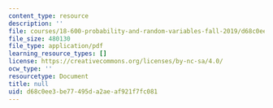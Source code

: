 ```yaml
---
content_type: resource
description: ''
file: courses/18-600-probability-and-random-variables-fall-2019/d68c0ee3be77495da2aeaf921f7fc081_MIT18_600F19_lec26.pdf
file_size: 480130
file_type: application/pdf
learning_resource_types: []
license: https://creativecommons.org/licenses/by-nc-sa/4.0/
ocw_type: ''
resourcetype: Document
title: null
uid: d68c0ee3-be77-495d-a2ae-af921f7fc081
---
```

